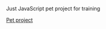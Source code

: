 Just JavaScript pet project for training

<a href="https://holyhelper1.github.io/JavaScript-pet-project-1/" target="_blank">Pet project<a>
